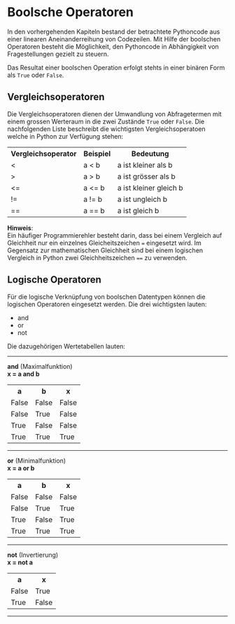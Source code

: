 # Boolsche Operatoren
In den vorhergehenden Kapiteln bestand der betrachtete Pythoncode aus einer
linearen Aneinanderreihung von Codezeilen. Mit Hilfe der boolschen Operatoren
besteht die Möglichkeit, den Pythoncode in Abhängigkeit von Fragestellungen
gezielt zu steuern.  

Das Resultat einer boolschen Operation erfolgt stehts in einer binären Form als
`True` oder `False`.

## Vergleichsoperatoren
Die Vergleichsoperatoren dienen der Umwandlung von Abfragetermen mit
einem grossen Werteraum in die zwei Zustände `True` oder `False`.
Die nachfolgenden Liste beschreibt die wichtigsten Vergleichsoperatoen welche
in Python zur Verfügung stehen:

<table>
  <tr>
    <th>Vergleichsoperator</th>
    <th>Beispiel</th>
    <th>Bedeutung</th>
  </tr>
  <tr>
    <td><</td>
    <td>a < b</td>
    <td>a ist kleiner als b</td>
  </tr>
    <td>></td>
    <td>a > b</td>
    <td>a ist grösser als b</td>
  </tr>
    <td><=</td>
    <td>a <= b</td>
    <td>a ist kleiner gleich b</td>
  </tr>
    <td>!=</td>
    <td>a != b</td>
    <td>a ist ungleich b</td>
  </tr>
    <td>==</td>
    <td>a == b</td>
    <td>a ist gleich b</td>
  </tr>
</table>

**Hinweis**:  
Ein häufiger Programmierehler besteht darin, dass bei einem Vergleich auf
Gleichheit nur ein einzelnes Gleicheitszeichen `=` eingesetzt wird. Im Gegensatz
zur mathematischen Gleichheit sind bei einem logischen Vergleich in Python zwei 
Gleichheitszeichen `==` zu verwenden.

## Logische Operatoren
Für die logische Verknüpfung von boolschen Datentypen können die logischen Operatoren
eingesetzt werden. Die drei wichtigsten lauten:
- and
- or
- not

Die dazugehörigen Wertetabellen lauten:  

---
**and** (Maximalfunktion)  
**x = a and b**
<table>
  <tr>
    <th>a</th>
    <th>b</th>
    <th>x</th>
  </tr>
  <tr>
    <td>False</td>
    <td>False</td>
    <td>False</td>
  </tr>
  <tr>
    <td>False</td>
    <td>True</td>
    <td>False</td>
  </tr>
  <tr>
    <td>True</td>
    <td>False</td>
    <td>False</td>
  </tr>
  <tr>
    <td>True</td>
    <td>True</td>
    <td>True</td>
  </tr>
</table>

---
**or** (Minimalfunktion)  
**x = a or b**
<table>
  <tr>
    <th>a</th>
    <th>b</th>
    <th>x</th>
  </tr>
  <tr>
    <td>False</td>
    <td>False</td>
    <td>False</td>
  </tr>
  <tr>
    <td>False</td>
    <td>True</td>
    <td>True</td>
  </tr>
  <tr>
    <td>True</td>
    <td>False</td>
    <td>True</td>
  </tr>
  <tr>
    <td>True</td>
    <td>True</td>
    <td>True</td>
  </tr>
</table>

---
**not** (Invertierung)  
**x = not a**
<table>
  <tr>
    <th>a</th>
    <th>x</th>
  </tr>
  <tr>
    <td>False</td>
    <td>True</td>
  </tr>
  <tr>
    <td>True</td>
    <td>False</td>
  </tr>
</table>

---
